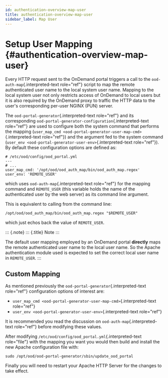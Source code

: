 ```yaml
---
id: authentication-overview-map-user
title: authentication-overview-map-user
sidebar_label: Map User
---
```

Setup User Mapping {#authentication-overview-map-user}
==================

Every HTTP request sent to the OnDemand portal triggers a call to the
`ood-auth-map`{.interpreted-text role="ref"} script to map the remote
authenticated user name to the local system user name. Mapping to the
local system user not only restricts access of OnDemand to local users
but it is also required by the OnDemand proxy to traffic the HTTP data
to the user\'s corresponding per-user NGINX (PUN) server.

The `ood-portal-generator`{.interpreted-text role="ref"} and its
corresponding `ood-portal-generator-configuration`{.interpreted-text
role="ref"} are used to configure both the system command that performs
the mapping (`user_map_cmd
<ood-portal-generator-user-map-cmd>`{.interpreted-text role="ref"}) and
the argument fed to the system command
(`user_env <ood-portal-generator-user-env>`{.interpreted-text
role="ref"}). By default these configuration options are defined as:

``` {.yaml}
# /etc/ood/config/ood_portal.yml
---
# ...
user_map_cmd: '/opt/ood/ood_auth_map/bin/ood_auth_map.regex'
user_env: 'REMOTE_USER'
```

which uses `ood-auth-map`{.interpreted-text role="ref"} for the mapping
command and `REMOTE_USER` (this variable holds the name of the
authenticated user by the web server) as its command line argument.

This is equivalent to calling from the command line:

``` {.sh}
/opt/ood/ood_auth_map/bin/ood_auth_map.regex "$REMOTE_USER"
```

which just echos back the value of `REMOTE_USER`.

::: {.note}
::: {.title}
Note
:::

The default user mapping employed by an OnDemand portal **directly**
maps the remote authenticated user name to the local user name. So the
Apache authentication module used is expected to set the correct local
user name in `REMOTE_USER`.
:::

Custom Mapping
--------------

As mentioned previously the `ood-portal-generator`{.interpreted-text
role="ref"} configuration options of interest are:

-   `user_map_cmd <ood-portal-generator-user-map-cmd>`{.interpreted-text
    role="ref"}
-   `user_env <ood-portal-generator-user-env>`{.interpreted-text
    role="ref"}

It is recommended you read the discussion on
`ood-auth-map`{.interpreted-text role="ref"} before modifying these
values.

After modifying `/etc/ood/config/ood_portal.yml`{.interpreted-text
role="file"} with the mapping you want you would then build and install
the new Apache configuration file with:

``` {.sh}
sudo /opt/ood/ood-portal-generator/sbin/update_ood_portal
```

Finally you will need to restart your Apache HTTP Server for the changes
to take effect.
